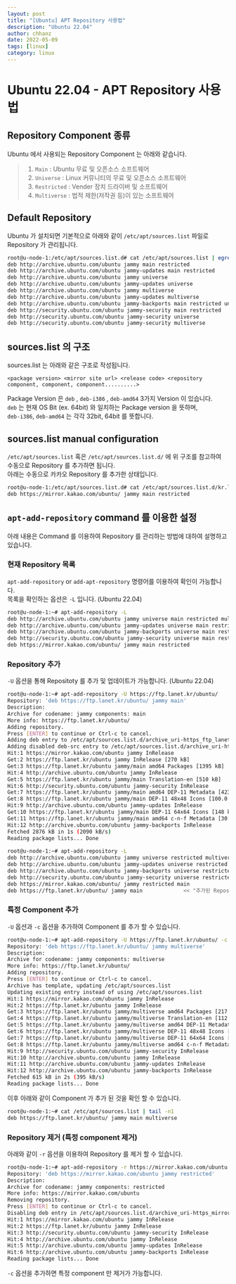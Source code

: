 ```yaml
---
layout: post
title: "[Ubuntu] APT Repository 사용법"
description: "Ubuntu 22.04"
author: chhanz
date: 2022-05-09
tags: [linux]
category: linux
---
```

   
# Ubuntu 22.04 - APT Repository 사용법
## Repository Component 종류
Ubuntu 에서 사용되는 Repository Component 는 아래와 같습니다.   
> 1. `Main` : Ubuntu 무료 및 오픈소스 소프트웨어   
> 2. `Universe` : Linux 커뮤니티의 무료 및 오픈소스 소프트웨어   
> 3. `Restricted` : Vender 장치 드라이버 및 소프트웨어   
> 4. `Multiverse` : 법적 제한(저작권 등)이 있는 소프트웨어   
   
## Default Repository 
Ubuntu 가 설치되면 기본적으로 아래와 같이 `/etc/apt/sources.list` 파일로 Repository 가 관리됩니다.   
```bash
root@u-node-1:/etc/apt/sources.list.d# cat /etc/apt/sources.list | egrep -v "#|^$"
deb http://archive.ubuntu.com/ubuntu jammy main restricted
deb http://archive.ubuntu.com/ubuntu jammy-updates main restricted
deb http://archive.ubuntu.com/ubuntu jammy universe
deb http://archive.ubuntu.com/ubuntu jammy-updates universe
deb http://archive.ubuntu.com/ubuntu jammy multiverse
deb http://archive.ubuntu.com/ubuntu jammy-updates multiverse
deb http://archive.ubuntu.com/ubuntu jammy-backports main restricted universe multiverse
deb http://security.ubuntu.com/ubuntu jammy-security main restricted
deb http://security.ubuntu.com/ubuntu jammy-security universe
deb http://security.ubuntu.com/ubuntu jammy-security multiverse
```
   
## sources.list 의 구조
sources.list 는 아래와 같은 구조로 작성됩니다.   
```console
<package version> <mirror site url> <release code> <repository component, component, component..........>
```
Package Version 은 `deb` , `deb-i386` , `deb-amd64` 3가지 Version 이 있습니다.   
`deb` 는 현재 OS Bit (ex. 64bit) 와 일치하는 Package version 을 뜻하며,   
`deb-i386`, `deb-amd64` 는 각각 32bit, 64bit 를 뜻합니다.   
   
## sources.list manual configuration
`/etc/apt/sources.list` 혹은 `/etc/apt/sources.list.d/` 에 위 구조를 참고하여 수동으로 Repository 를 추가하면 됩니다.   
아래는 수동으로 카카오 Repository 를 추가한 상태입니다.   
```bash
root@u-node-1:/etc/apt/sources.list.d# cat /etc/apt/sources.list.d/kr.list
deb https://mirror.kakao.com/ubuntu/ jammy main restricted
```
   
## `apt-add-repository` command 를 이용한 설정
아래 내용은 Command 를 이용하여 Repository 를 관리하는 방법에 대하여 설명하고 있습니다.   
   
### 현재 Repository 목록
`apt-add-repository` or `add-apt-repository` 명령어를 이용하여 확인이 가능합니다.   
목록을 확인하는 옵션은 `-L` 입니다. (Ubuntu 22.04)   
```bash
root@u-node-1:~# apt-add-repository -L
deb http://archive.ubuntu.com/ubuntu jammy universe main restricted multiverse
deb http://archive.ubuntu.com/ubuntu jammy-updates universe main restricted multiverse
deb http://archive.ubuntu.com/ubuntu jammy-backports universe main restricted multiverse
deb http://security.ubuntu.com/ubuntu jammy-security universe main restricted multiverse
deb https://mirror.kakao.com/ubuntu/ jammy main restricted
```
   
### Repository 추가
`-U` 옵션을 통해 Repositoty 를 추가 및 업데이트가 가능합니다. (Ubuntu 22.04)   
```bash
root@u-node-1:~# apt-add-repository -U https://ftp.lanet.kr/ubuntu/
Repository: 'deb https://ftp.lanet.kr/ubuntu/ jammy main'
Description:
Archive for codename: jammy components: main
More info: https://ftp.lanet.kr/ubuntu/
Adding repository.
Press [ENTER] to continue or Ctrl-c to cancel.
Adding deb entry to /etc/apt/sources.list.d/archive_uri-https_ftp_lanet_kr_ubuntu_-jammy.list
Adding disabled deb-src entry to /etc/apt/sources.list.d/archive_uri-https_ftp_lanet_kr_ubuntu_-jammy.list
Hit:1 https://mirror.kakao.com/ubuntu jammy InRelease
Get:2 https://ftp.lanet.kr/ubuntu jammy InRelease [270 kB]
Get:3 https://ftp.lanet.kr/ubuntu jammy/main amd64 Packages [1395 kB]
Hit:4 http://archive.ubuntu.com/ubuntu jammy InRelease
Get:5 https://ftp.lanet.kr/ubuntu jammy/main Translation-en [510 kB]
Hit:6 http://security.ubuntu.com/ubuntu jammy-security InRelease
Get:7 https://ftp.lanet.kr/ubuntu jammy/main amd64 DEP-11 Metadata [423 kB]
Get:8 https://ftp.lanet.kr/ubuntu jammy/main DEP-11 48x48 Icons [100.0 kB]
Hit:9 http://archive.ubuntu.com/ubuntu jammy-updates InRelease
Get:10 https://ftp.lanet.kr/ubuntu jammy/main DEP-11 64x64 Icons [148 kB]
Get:11 https://ftp.lanet.kr/ubuntu jammy/main amd64 c-n-f Metadata [30.3 kB]
Hit:12 http://archive.ubuntu.com/ubuntu jammy-backports InRelease
Fetched 2876 kB in 1s (2090 kB/s)
Reading package lists... Done
 
root@u-node-1:~# apt-add-repository -L
deb http://archive.ubuntu.com/ubuntu jammy universe restricted multiverse main
deb http://archive.ubuntu.com/ubuntu jammy-updates universe restricted multiverse main
deb http://archive.ubuntu.com/ubuntu jammy-backports universe restricted multiverse main
deb http://security.ubuntu.com/ubuntu jammy-security universe restricted multiverse main
deb https://mirror.kakao.com/ubuntu/ jammy restricted main
deb https://ftp.lanet.kr/ubuntu/ jammy main             << "추가된 Repository"
```
   
### 특정 Component 추가
`-U` 옵션과 `-c` 옵션을 추가하여 Component 를 추가 할 수 있습니다.   
```bash
root@u-node-1:~# apt-add-repository -U https://ftp.lanet.kr/ubuntu/ -c multiverse
Repository: 'deb https://ftp.lanet.kr/ubuntu/ jammy multiverse'
Description:
Archive for codename: jammy components: multiverse
More info: https://ftp.lanet.kr/ubuntu/
Adding repository.
Press [ENTER] to continue or Ctrl-c to cancel.
Archive has template, updating /etc/apt/sources.list
Updating existing entry instead of using /etc/apt/sources.list
Hit:1 https://mirror.kakao.com/ubuntu jammy InRelease
Hit:2 https://ftp.lanet.kr/ubuntu jammy InRelease
Get:3 https://ftp.lanet.kr/ubuntu jammy/multiverse amd64 Packages [217 kB]
Get:4 https://ftp.lanet.kr/ubuntu jammy/multiverse Translation-en [112 kB]
Get:5 https://ftp.lanet.kr/ubuntu jammy/multiverse amd64 DEP-11 Metadata [42.1 kB]
Get:6 https://ftp.lanet.kr/ubuntu jammy/multiverse DEP-11 48x48 Icons [42.7 kB]
Get:7 https://ftp.lanet.kr/ubuntu jammy/multiverse DEP-11 64x64 Icons [193 kB]
Get:8 https://ftp.lanet.kr/ubuntu jammy/multiverse amd64 c-n-f Metadata [8372 B]
Hit:9 http://security.ubuntu.com/ubuntu jammy-security InRelease
Hit:10 http://archive.ubuntu.com/ubuntu jammy InRelease
Hit:11 http://archive.ubuntu.com/ubuntu jammy-updates InRelease
Hit:12 http://archive.ubuntu.com/ubuntu jammy-backports InRelease
Fetched 615 kB in 2s (395 kB/s)
Reading package lists... Done
```
   
이후 아래와 같이 Component 가 추가 된 것을 확인 할 수 있습니다.   
```bash
root@u-node-1:~# cat /etc/apt/sources.list | tail -n1
deb https://ftp.lanet.kr/ubuntu/ jammy main multiverse
```
   
### Repository 제거 (특정 component 제거)
아래와 같이 `-r` 옵션을 이용하여 Repository 를 제거 할 수 있습니다.   
```bash
root@u-node-1:~# apt-add-repository -r https://mirror.kakao.com/ubuntu -c restricted
Repository: 'deb https://mirror.kakao.com/ubuntu jammy restricted'
Description:
Archive for codename: jammy components: restricted
More info: https://mirror.kakao.com/ubuntu
Removing repository.
Press [ENTER] to continue or Ctrl-c to cancel.
Disabling deb entry in /etc/apt/sources.list.d/archive_uri-https_mirror_kakao_com_ubuntu-jammy.list
Hit:1 https://mirror.kakao.com/ubuntu jammy InRelease
Hit:2 https://ftp.lanet.kr/ubuntu jammy InRelease
Hit:3 http://security.ubuntu.com/ubuntu jammy-security InRelease
Hit:4 http://archive.ubuntu.com/ubuntu jammy InRelease
Hit:5 http://archive.ubuntu.com/ubuntu jammy-updates InRelease
Hit:6 http://archive.ubuntu.com/ubuntu jammy-backports InRelease
Reading package lists... Done
```
`-c` 옵션을 추가하면 특정 component 만 제거가 가능합니다.   
   
